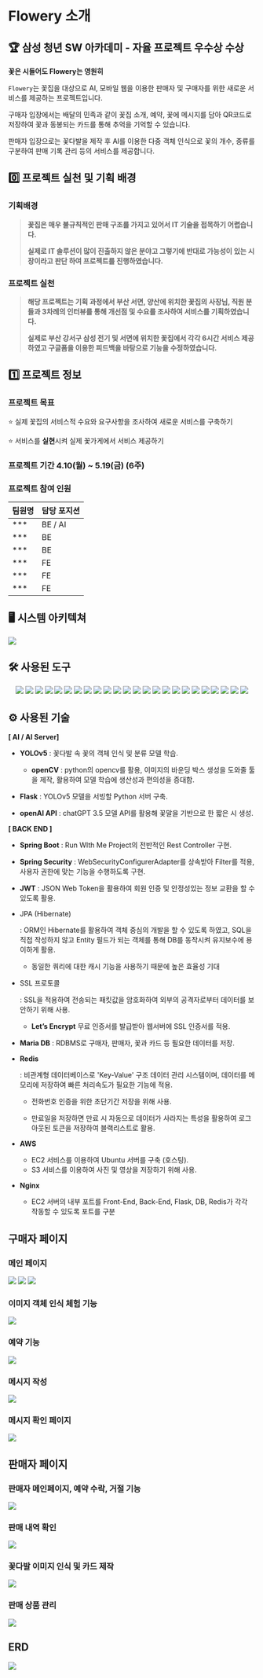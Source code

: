 # Flowery 소개

## 🏆 삼성 청년 SW 아카데미 - 자율 프로젝트 우수상 수상

**꽃은 시들어도 Flowery는 영원히**

`Flowery`는 꽃집을 대상으로 AI, 모바일 웹을 이용한 판매자 및 구매자를 위한 새로운 서비스를 제공하는 프로젝트입니다.

구매자 입장에서는 배달의 민족과 같이 꽃집 소개, 예약, 꽃에 메시지를 담아 QR코드로 저장하여 꽃과 동봉되는 카드를 통해 추억을 기억할 수 있습니다.

판매자 입장으로는 꽃다발을 제작 후 AI를 이용한 다중 객체 인식으로 꽃의 개수, 종류를 구분하여 판매 기록 관리 등의 서비스를 제공합니다.

## 0️⃣ 프로젝트 실천 및 기획 배경

### 기획배경
>**꽃집은 매우 불규칙적인 판매 구조를 가지고 있어서 IT 기술을 접목하기 어렵습니다.**
>
>**실제로 IT 솔루션이 많이 진출하지 않은 분야고 그렇기에 반대로 가능성이 있는 시장이라고 판단 하여 프로젝트를 진행하였습니다.**

### 프로젝트 실천
>**해당 프로젝트는 기획 과정에서 부산 서면, 양산에 위치한 꽃집의 사장님, 직원 분들과 3차례의 인터뷰를 통해 개선점 및 수요를 조사하여 서비스를 기획하였습니다.**
>
>**실제로 부산 강서구 삼성 전기 및 서면에 위치한 꽃집에서 각각 6시간 서비스 제공하였고 구글폼을 이용한 피드백을 바탕으로 기능을 수정하였습니다.**




## 1️⃣ 프로젝트 정보

### 프로젝트 목표
⭐ 실제 꽃집의 서비스적 수요와 요구사항을 조사하여 새로운 서비스를 구축하기

⭐ 서비스를 **실현**시켜 실제 꽃가게에서 서비스 제공하기





### 프로젝트 기간 4.10(월) ~ 5.19(금) (6주)

### 프로젝트 참여 인원
| 팀원명 | 담당 포지션  |
| --- | --- |
| *** | BE / AI |
| *** | BE |
| *** | BE |
| *** | FE |
| *** | FE |
| *** | FE |


## 🖥️ 시스템 아키텍쳐
<img src="exec/architecture.png">


## 🛠️ 사용된 도구

<p align="center">
<img src="https://img.shields.io/badge/java-007396?style=for-the-badge&logo=java&logoColor=white">
<img src="https://img.shields.io/badge/python-3776AB?style=for-the-badge&logo=python&logoColor=white">
<img src="https://img.shields.io/badge/jwt-000000?style=for-the-badge&logo=jason%20web%20tokens&logoColor=white">
<img src="https://img.shields.io/badge/springboot-6DB33F?style=for-the-badge&logo=springboot&logoColor=white">
<img  src="https://img.shields.io/badge/Spring Security-FF9900?style=for-the-badge&logo=Spring Security&logoColor=white"> 
<img  src="https://img.shields.io/badge/INTELLIJ IDEA-2C2255?style=for-the-badge&logo=IntelliJ IDEA&logoColor=white"> 
<img src="https://img.shields.io/badge/Flask-333333?style=for-the-badge&logo=flask&logoColor=white">
<img src="https://img.shields.io/badge/gradle-02303A?style=for-the-badge&logo=gradle&logoColor=white">
<img src="https://img.shields.io/badge/mariaDB-007DA3?style=for-the-badge&logo=mariadbfoundation&logoColor=white">
<img src="https://img.shields.io/badge/react-61DAFB?style=for-the-badge&logo=react&logoColor=white">
<img src="https://img.shields.io/badge/recoil-764ABC?style=for-the-badge&logo=recoil&logoColor=white">
<img src="https://img.shields.io/badge/Node.js-339933?style=for-the-badge&logo=Node.js&logoColor=white">
<img src="https://img.shields.io/badge/Typescript-3178C6?style=for-the-badge&logo=Typescript&logoColor=white">
<img src="https://img.shields.io/badge/Visual Studio Code-007ACC?style=for-the-badge&logo=Visual Studio Code&logoColor=white">
<img src="https://img.shields.io/badge/redis-F71C1C?style=for-the-badge&logo=redis&logoColor=white">
<img src="https://img.shields.io/badge/nginx-009639?style=for-the-badge&logo=nginx&logoColor=white">
<img src="https://img.shields.io/badge/amazonaws-232F3E?style=for-the-badge&logo=amazon%20aws&logoColor=white"> 
<img src="https://img.shields.io/badge/jenkins-D24939?style=for-the-badge&logo=jenkins&logoColor=white"> 
<img src="https://img.shields.io/badge/jirasoftware-0052CC?style=for-the-badge&logo=jira%20software&logoColor=white">
<img src="https://img.shields.io/badge/gitlab-FC6D26?style=for-the-badge&logo=gitlab&logoColor=white">
<img src="https://img.shields.io/badge/yolov5-FC6D26?style=for-the-badge&logo=yolo&logoColor=white">
<img src="https://img.shields.io/badge/pyTorch-EE4C2C?style=for-the-badge&logo=pyTorch&logoColor=white">
<img src="https://img.shields.io/badge/flask-000000?style=for-the-badge&logo=flask&logoColor=white">
<img src="https://img.shields.io/badge/opencv-5C3EE8?style=for-the-badge&logo=opencv&logoColor=white">
</p>


## ⚙️ 사용된 기술

**[ AI / AI Server]**

- **YOLOv5** : 꽃다발 속 꽃의 객체 인식 및 분류 모델 학습.

  - **openCV** : python의 opencv를 활용, 이미지의 바운딩 박스 생성을 도와줄 툴을 제작, 활용하여 모델 학습에 생산성과 편의성을 증대함.

- **Flask** : YOLOv5 모델을 서빙할 Python 서버 구축.

- **openAI API** : chatGPT 3.5 모델 API를 활용해 꽃말을 기반으로 한 짧은 시 생성.

**[ BACK END ]**

- **Spring Boot** : Run WIth Me Project의 전반적인 Rest Controller 구현.

- **Spring Security** : WebSecurityConfigurerAdapter를 상속받아 Filter를 적용, 사용자 권한에 맞는 기능을 수행하도록 구현.

- **JWT** : JSON Web Token을 활용하여 회원 인증 및 안정성있는 정보 교환을 할 수 있도록 활용.

- JPA (Hibernate)

  : ORM인 Hibernate를 활용하여 객체 중심의 개발을 할 수 있도록 하였고, SQL을 직접 작성하지 않고 Entity 필드가 되는 객체를 통해 DB를 동작시켜 유지보수에 용이하게 활용.

  - 동일한 쿼리에 대한 캐시 기능을 사용하기 때문에 높은 효율성 기대

- SSL 프로토콜

  : SSL을 적용하여 전송되는 패킷값을 암호화하여 외부의 공격자로부터 데이터를 보안하기 위해 사용.

  - **Let’s Encrypt** 무료 인증서를 발급받아 웹서버에 SSL 인증서를 적용.

- **Maria DB** : RDBMS로 구매자, 판매자, 꽃과 카드 등 필요한 데이터를 저장.

- **Redis**

  : 비관계형 데이터베이스로 'Key-Value' 구조 데이터 관리 시스템이며, 데이터를 메모리에 저장하여 빠른 처리속도가 필요한 기능에 적용.

  - 전화번호 인증을 위한 초단기간 저장을 위해 사용.

  - 만료일을 저장하면 만료 시 자동으로 데이터가 사라지는 특성을 활용하여 로그아웃된 토큰을 저장하여 블랙리스트로 활용.

- **AWS**

  - EC2 서비스를 이용하여 Ubuntu 서버를 구축 (호스팅).
  - S3 서비스를 이용하여 사진 및 영상을 저장하기 위해 사용.

- **Nginx**

  - EC2 서버의 내부 포트를 Front-End, Back-End, Flask, DB, Redis가 각각 작동할 수 있도록 포트를 구분

## 구매자 페이지

### 메인 페이지
<img src="exec/main.gif">
<img src="exec/main_HowTo.gif">
<img src="exec/main_Try.gif">

### 이미지 객체 인식 체험 기능
<img src="exec/main_try_test.gif">

### 예약 기능
<img src="exec/main_reservation.gif">

### 메시지 작성
<img src="exec/writing.gif">

### 메시지 확인 페이지
<img src="exec/message.gif">

## 판매자 페이지

### 판매자 메인페이지, 예약 수락, 거절 기능
<img src="exec/seller_accept.gif">

### 판매 내역 확인
<img src="exec/seller_analyze.gif">

### 꽃다발 이미지 인식 및 카드 제작
<img src = "exec/seller_makecard.gif">

### 판매 상품 관리
<img src = "exec/seller_store.gif">

## ERD
<img src = "exec/ERD.png">
